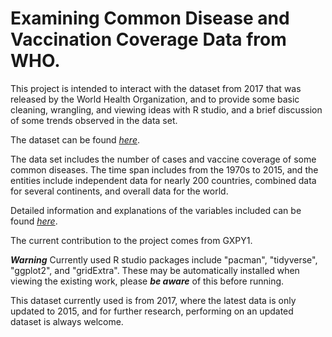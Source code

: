 # **Examining Common Disease and Vaccination Coverage Data from WHO.**
This project is intended to interact with the dataset from 2017 that was released by the World Health Organization, and to provide some basic cleaning, wrangling, and viewing ideas with R studio, and a brief discussion of some trends observed in the data set.

The dataset can be found [*here*](https://github.com/owid/owid-datasets/blob/master/datasets/Vaccine%20Coverage%20and%20Disease%20Burden%20-%20WHO%20(2017)/Vaccine%20Coverage%20and%20Disease%20Burden%20-%20WHO%20(2017).csv).

The data set includes the number of cases and vaccine coverage of some common diseases. The time span includes from the 1970s to 2015, and the entities include independent data for nearly 200 countries, combined data for several continents, and overall data for the world.

Detailed information and explanations of the variables included can be found [*here*](https://www.who.int/data/gho/data/themes/topics/indicator-groups/indicator-group-details/GHO/immunization-coverage-estimates).

The current contribution to the project comes from GXPY1.

***Warning*** Currently used R studio packages include "pacman", "tidyverse", "ggplot2", and "gridExtra". These may be automatically installed when viewing the existing work, please ***be aware*** of this before running.

This dataset currently used is from 2017, where the latest data is only updated to 2015, and for further research, performing on an updated dataset is always welcome.
